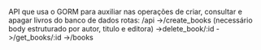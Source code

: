 API que usa o GORM para auxiliar nas operações de criar, consultar e apagar livros do banco de dados
rotas: /api ->/create_books (necessário body estruturado por autor, titulo e editora)
            ->delete_book/:id
            ->/get_books/:id
            ->/books
